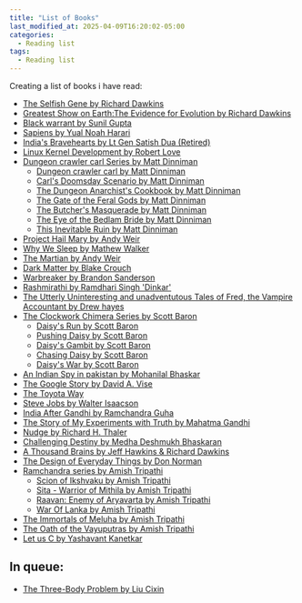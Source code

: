 ```yaml
---
title: "List of Books"
last_modified_at: 2025-04-09T16:20:02-05:00
categories:
  - Reading list
tags:
  - Reading list
---
```


Creating a list of books i have read:

- [The Selfish Gene by Richard Dawkins](https://en.wikipedia.org/wiki/The_Selfish_Gene)
- [Greatest Show on Earth:The Evidence for Evolution by Richard Dawkins](https://en.wikipedia.org/wiki/The_Greatest_Show_on_Earth:_The_Evidence_for_Evolution)
- [Black warrant by Sunil Gupta](https://en.wikipedia.org/wiki/Black_Warrant_(book))
- [Sapiens by Yual Noah Harari](https://en.wikipedia.org/wiki/Sapiens:_A_Brief_History_of_Humankind)
- [India's Bravehearts  by Lt Gen Satish Dua (Retired)](https://bookishlyunlimited.wordpress.com/2020/12/17/in-review-indias-bravehearts-untold-stories-from-the-indian-army/)
- [Linux Kernel Development by Robert Love](https://www.amazon.in/Linux-Kernel-Development-Developers-Library/dp/0672329468)
- [Dungeon crawler carl Series by Matt Dinniman](https://www.goodreads.com/series/309211-dungeon-crawler-carl)
  - [Dungeon crawler carl by Matt Dinniman](https://www.goodreads.com/series/309211-dungeon-crawler-carl)
  - [Carl's Doomsday Scenario by Matt Dinniman](https://www.goodreads.com/series/309211-dungeon-crawler-carl)
  - [The Dungeon Anarchist's Cookbook by Matt Dinniman](https://www.goodreads.com/series/309211-dungeon-crawler-carl)
  - [The Gate of the Feral Gods by Matt Dinniman](https://www.goodreads.com/series/309211-dungeon-crawler-carl)
  - [The Butcher's Masquerade by Matt Dinniman](https://www.goodreads.com/series/309211-dungeon-crawler-carl)
  - [The Eye of the Bedlam Bride by Matt Dinniman](https://www.goodreads.com/series/309211-dungeon-crawler-carl)
  - [This Inevitable Ruin by Matt Dinniman](https://www.goodreads.com/series/309211-dungeon-crawler-carl)
- [Project Hail Mary by Andy Weir](https://en.wikipedia.org/wiki/Project_Hail_Mary)
- [Why We Sleep by Mathew Walker](https://en.wikipedia.org/wiki/Why_We_Sleep)
- [The Martian by Andy Weir](https://en.wikipedia.org/wiki/The_Martian_(Weir_novel))
- [Dark Matter by Blake Crouch](https://en.wikipedia.org/wiki/Dark_Matter_(Crouch_novel))
- [Warbreaker by Brandon Sanderson](https://en.wikipedia.org/wiki/Warbreaker)
- [Rashmirathi by Ramdhari Singh 'Dinkar'](https://en.wikipedia.org/wiki/Rashmirathi)
- [The Utterly Uninteresting and unadventutous Tales of Fred, the Vampire Accountant by Drew hayes](https://www.goodreads.com/book/show/22081680-the-utterly-uninteresting-and-unadventurous-tales-of-fred-the-vampire-a)
- [The Clockwork Chimera Series by Scott Baron](https://www.goodreads.com/series/244426-the-clockwork-chimera)
  - [Daisy's Run by Scott Baron](https://www.goodreads.com/series/244426-the-clockwork-chimera)
  - [Pushing Daisy by Scott Baron](https://www.goodreads.com/series/244426-the-clockwork-chimera)
  - [Daisy's Gambit by Scott Baron](https://www.goodreads.com/series/244426-the-clockwork-chimera)
  - [Chasing Daisy by Scott Baron](https://www.goodreads.com/series/244426-the-clockwork-chimera)
  - [Daisy's War by Scott Baron](https://www.goodreads.com/series/244426-the-clockwork-chimera)
- [An Indian Spy in pakistan by Mohanilal Bhaskar](https://www.audible.in/pd/An-Indian-Spy-in-Pakistan-Audiobook/B01N9RLIAV)
- [The Google Story by David A. Vise](https://en.wikipedia.org/wiki/The_Google_Story)
- [The Toyota Way](https://www.google.co.in/books/edition/The_Toyota_Way/eZutzPww02EC?hl=en&gbpv=0)
- [Steve Jobs by Walter Isaacson](https://en.wikipedia.org/wiki/Steve_Jobs_(book))
- [India After Gandhi by Ramchandra Guha](https://en.wikipedia.org/wiki/India_After_Gandhi)
- [The Story of My Experiments with Truth by Mahatma Gandhi](https://en.wikipedia.org/wiki/The_Story_of_My_Experiments_with_Truth)
- [Nudge by Richard H. Thaler](https://en.wikipedia.org/wiki/Nudge_(book))
- [Challenging Destiny by Medha Deshmukh Bhaskaran](https://www.audible.in/pd/Challenging-Destiny-Audiobook/B07C56NM3P)
- [A Thousand Brains by Jeff Hawkins & Richard Dawkins](https://www.goodreads.com/book/show/54503521-a-thousand-brains)
- [The Design of Everyday Things by Don Norman](https://en.wikipedia.org/wiki/The_Design_of_Everyday_Things)
- [Ramchandra series by Amish Tripathi](https://www.goodreads.com/series/148944-ram-chandra)
  - [Scion of Ikshvaku by Amish Tripathi](https://www.goodreads.com/series/148944-ram-chandra)
  - [Sita - Warrior of Mithila by Amish Tripathi](https://www.goodreads.com/series/148944-ram-chandra)
  - [Raavan: Enemy of Aryavarta by Amish Tripathi](https://www.goodreads.com/series/148944-ram-chandra)
  - [War Of Lanka by Amish Tripathi](https://www.goodreads.com/series/148944-ram-chandra)
- [The Immortals of Meluha by Amish Tripathi](https://en.wikipedia.org/wiki/The_Immortals_of_Meluha)
- [The Oath of the Vayuputras by Amish Tripathi](https://en.wikipedia.org/wiki/The_Oath_of_the_Vayuputras)
- [Let us C by Yashavant Kanetkar](https://archive.org/details/yashavant-kanetkar-let-us-c-bpb-publications-2004)


## In queue:
- [The Three-Body Problem by Liu Cixin](https://en.wikipedia.org/wiki/The_Three-Body_Problem_(novel))

